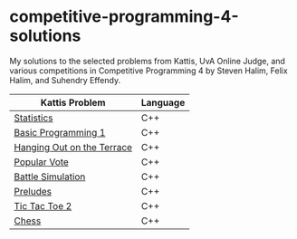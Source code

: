 # competitive-programming-4-solutions
My solutions to the selected problems from Kattis, UvA Online Judge, and various competitions in Competitive Programming 4 by Steven Halim, Felix Halim, and Suhendry Effendy.

| Kattis Problem  | Language |
| ------------- | ------------- |
| [Statistics](./Chapter%201/Kattis/statistics.cpp)  | C++ |
| [Basic Programming 1](./Chapter%201/Kattis/basicprogramming1.cpp) | C++  |
| [Hanging Out on the Terrace](./Chapter%201/Kattis/hangingout.cpp) | C++ |
| [Popular Vote](./Chapter%201/Kattis/vote.cpp) | C++ |
| [Battle Simulation](./Chapter%201/Kattis/battlesimulation.cpp) | C++ |
| [Preludes](./Chapter%201/Kattis/chopin.cpp) | C++ |
| [Tic Tac Toe 2](./Chapter%201/Kattis/tictactoe2.cpp) | C++ |
| [Chess](./Chapter%201/Kattis/chess.cpp) | C++ |



